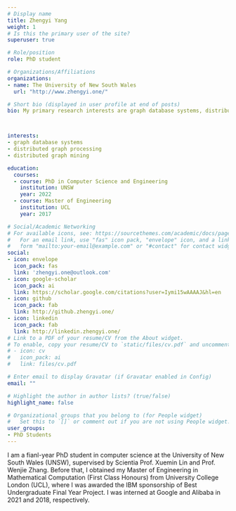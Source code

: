 ```yaml
---
# Display name
title: Zhengyi Yang
weight: 1
# Is this the primary user of the site?
superuser: true

# Role/position
role: PhD student

# Organizations/Affiliations
organizations:
- name: The University of New South Wales
  url: "http://www.zhengyi.one/"

# Short bio (displayed in user profile at end of posts)
bio: My primary research interests are graph database systems, distributed graph processing and graph mining.



interests:
- graph database systems
- distributed graph processing
- distributed graph mining

education:
  courses:
  - course: PhD in Computer Science and Engineering
    institution: UNSW
    year: 2022
  - course: Master of Engineering
    institution: UCL
    year: 2017

# Social/Academic Networking
# For available icons, see: https://sourcethemes.com/academic/docs/page-builder/#icons
#   For an email link, use "fas" icon pack, "envelope" icon, and a link in the
#   form "mailto:your-email@example.com" or "#contact" for contact widget.
social:
- icon: envelope
  icon_pack: fas
  link: 'zhengyi.one@outlook.com'
- icon: google-scholar
  icon_pack: ai
  link: https://scholar.google.com/citations?user=Iymi15wAAAAJ&hl=en
- icon: github
  icon_pack: fab
  link: http://github.zhengyi.one/
- icon: linkedin
  icon_pack: fab
  link: http://linkedin.zhengyi.one/
# Link to a PDF of your resume/CV from the About widget.
# To enable, copy your resume/CV to `static/files/cv.pdf` and uncomment the lines below.
# - icon: cv
#   icon_pack: ai
#   link: files/cv.pdf

# Enter email to display Gravatar (if Gravatar enabled in Config)
email: ""

# Highlight the author in author lists? (true/false)
highlight_name: false

# Organizational groups that you belong to (for People widget)
#   Set this to `[]` or comment out if you are not using People widget.
user_groups:
- PhD Students
---
```


I am a fianl-year PhD student in computer science at the University of New South Wales (UNSW), supervised by Scientia Prof. Xuemin Lin and Prof. Wenjie Zhang. Before that, I obtained my Master of Engineering in Mathematical Computation (First Class Honours) from University College London (UCL), where I was awarded the IBM sponsorship of Best Undergraduate Final Year Project. I was interned at Google and Alibaba in 2021 and 2018, respectively.